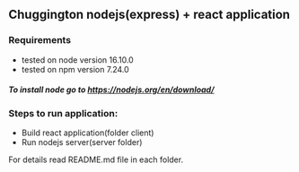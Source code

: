 ## Chuggington nodejs(express) + react application

### Requirements
- tested on node version 16.10.0
- tested on npm version 7.24.0

##### To install node go to https://nodejs.org/en/download/

### Steps to run application:
- Build react application(folder client)
- Run nodejs server(server folder)

For details read README.md file in each folder.

